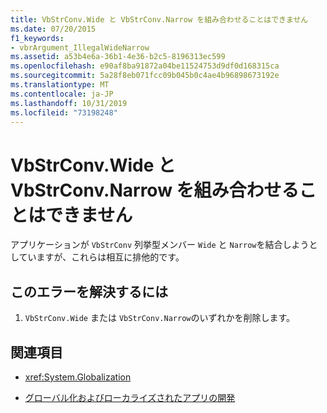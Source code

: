 ```yaml
---
title: VbStrConv.Wide と VbStrConv.Narrow を組み合わせることはできません
ms.date: 07/20/2015
f1_keywords:
- vbrArgument_IllegalWideNarrow
ms.assetid: a53b4e6a-36b1-4e36-b2c5-8196313ec599
ms.openlocfilehash: e90af8ba91872a04be11524753d9df0d168315ca
ms.sourcegitcommit: 5a28f8eb071fcc09b045b0c4ae4b96898673192e
ms.translationtype: MT
ms.contentlocale: ja-JP
ms.lasthandoff: 10/31/2019
ms.locfileid: "73198248"
---
```

# <a name="vbstrconvwide-and-vbstrconvnarrow-cannot-be-combined"></a>VbStrConv.Wide と VbStrConv.Narrow を組み合わせることはできません
アプリケーションが `VbStrConv` 列挙型メンバー `Wide` と `Narrow`を結合しようとしていますが、これらは相互に排他的です。  
  
## <a name="to-correct-this-error"></a>このエラーを解決するには  
  
1. `VbStrConv.Wide` または `VbStrConv.Narrow`のいずれかを削除します。  
  
## <a name="see-also"></a>関連項目

- <xref:System.Globalization>

- [グローバル化およびローカライズされたアプリの開発](/visualstudio/ide/globalizing-and-localizing-applications)

